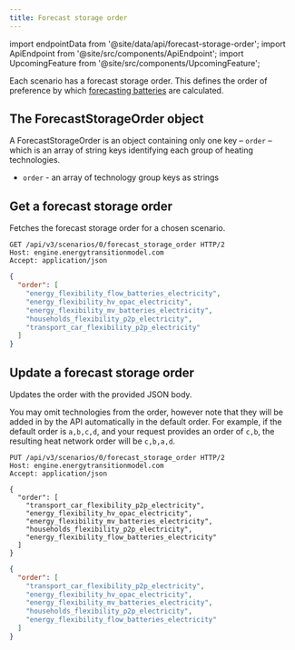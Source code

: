 ```yaml
---
title: Forecast storage order
---
```


import endpointData from '@site/data/api/forecast-storage-order';
import ApiEndpoint from '@site/src/components/ApiEndpoint';
import UpcomingFeature from '@site/src/components/UpcomingFeature';

<UpcomingFeature release="2023.02" />

Each scenario has a forecast storage order. This defines the order of preference by which [forecasting batteries](../main/battery-forecasting.md) are calculated.

## The ForecastStorageOrder object

A ForecastStorageOrder is an object containing only one key – `order` – which is an array of string keys identifying each group of heating technologies.

* `order` - an array of technology group keys as strings

## Get a forecast storage order

Fetches the forecast storage order for a chosen scenario.

<ApiEndpoint data={endpointData.show} />

```http title="Example request"
GET /api/v3/scenarios/0/forecast_storage_order HTTP/2
Host: engine.energytransitionmodel.com
Accept: application/json
```

```json title="Example response"
{
  "order": [
    "energy_flexibility_flow_batteries_electricity",
    "energy_flexibility_hv_opac_electricity",
    "energy_flexibility_mv_batteries_electricity",
    "households_flexibility_p2p_electricity",
    "transport_car_flexibility_p2p_electricity"
  ]
}
```

## Update a forecast storage order

Updates the order with the provided JSON body.

You may omit technologies from the order, however note that they will be added in by the API automatically in the default order. For example, if the default order is `a,b,c,d`, and your request provides an order of `c,b`, the resulting heat network order will be `c,b,a,d`.

<ApiEndpoint data={endpointData.update} />

```http title="Example request"
PUT /api/v3/scenarios/0/forecast_storage_order HTTP/2
Host: engine.energytransitionmodel.com
Accept: application/json

{
  "order": [
    "transport_car_flexibility_p2p_electricity",
    "energy_flexibility_hv_opac_electricity",
    "energy_flexibility_mv_batteries_electricity",
    "households_flexibility_p2p_electricity",
    "energy_flexibility_flow_batteries_electricity"
  ]
}
```

```json title="Example response"
{
  "order": [
    "transport_car_flexibility_p2p_electricity",
    "energy_flexibility_hv_opac_electricity",
    "energy_flexibility_mv_batteries_electricity",
    "households_flexibility_p2p_electricity",
    "energy_flexibility_flow_batteries_electricity"
  ]
}
```
